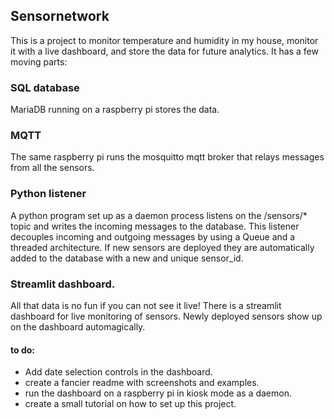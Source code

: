 ## Sensornetwork

This is a project to monitor temperature and humidity in my house, monitor it with a live dashboard, and store the data for future analytics. It has a few moving parts:

### SQL database
MariaDB running on a raspberry pi stores the data.

### MQTT
The same raspberry pi runs the mosquitto mqtt broker that relays messages from all the sensors.

### Python listener
A python program set up as a daemon process listens on the /sensors/* topic and writes the incoming messages to the database. This listener decouples incoming and outgoing messages by using a Queue and a threaded architecture. If new sensors are deployed they are automatically added to the database with a new and unique sensor_id.

### Streamlit dashboard.
All that data is no fun if you can not see it live! There is a streamlit dashboard for live monitoring of sensors. Newly deployed sensors show up on the dashboard automagically.


#### to do:
- Add date selection controls in the dashboard.
- create a fancier readme with screenshots and examples.
- run the dashboard on a raspberry pi in kiosk mode as a daemon.
- create a small tutorial on how to set up this project.
